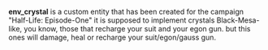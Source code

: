 **env_crystal** is a custom entity that has been created for the campaign "Half-Life: Episode-One"
it is supposed to implement crystals Black-Mesa-like, you know, those that recharge your suit and your egon gun.
but this ones will damage, heal or recharge your suit/egon/gauss gun.